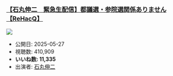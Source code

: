 ### [【石丸伸二　緊急生配信】都議選・参院選関係ありません【ReHacQ】](https://www.youtube.com/watch?v=S4cdBdh5v_U)
[![](https://img.youtube.com/vi/S4cdBdh5v_U/sddefault.jpg)](https://www.youtube.com/watch?v=S4cdBdh5v_U)
-   公開日: 2025-05-27
-   視聴数: 410,909
-   **いいね数: 11,335**
-   出演者: [石丸伸二](/rehacq_fan/people/石丸伸二 "wikilink")
